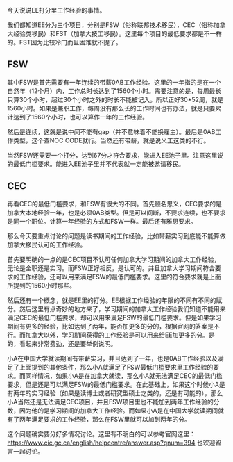今天说说EE打分里工作经验的事情。

我们都知道EE分为三个项目，分别是FSW（俗称联邦技术移民），CEC（俗称加拿大经验类移民）和FST（加拿大技工移民）。这里每个项目的最低要求都是不一样的。FST因为比较冷门而且困难就不提了。
## FSW
其中FSW是首先需要有一年连续的带薪0AB工作经验。这里的一年指的是在一个自然年（12个月）内，工作总时长达到了1560个小时。需要注意的是，每周最长只算30个小时，超过30个小时之外的时长不能被记入。所以正好30*52周，就是1560小时。如果是兼职工作，每周没有那么长的工作时间也有办法，就是只要累计达到了1560个小时，也可以算作一年的工作经验。

然后是连续，这就是说中间不能有gap（并不意味着不能换雇主）。最后是0AB工作类型，这个查NOC CODE就行。当然还有带薪，就是说义工这类的不行。

当然FSW还需要一个打分，达到67分才符合要求，能进入EE池子里。注意这里说的最低门槛要求。能进入EE池子里并不代表就一定能被邀请移民。
## CEC
再看CEC的最低门槛要求，和FSW有很大的不同。首先顾名思义，CEC要求的是加拿大本地经验一年，也是必须0AB类型。但是可以间断，不要求连续，也不要求是同一个职位。计算一年经验的方式和FSW一样。最后还有雅思要求。

那么今天要重点讨论的问题是读书期间的工作经验，比如带薪实习到底能不能算做加拿大移民认可的工作经验。

首先要明确的一点的是CEC项目不认可任何加拿大学习期间的加拿大工作经验，无论是全职还是实习。而FSW正好相反，是认可的。并且加拿大学习期间符合要求的工作经验，还可以用来满足FSW的最低门槛要求。这里的符合要求就是上面所提到的1560小时那些。

然后还有一个概念，就是EE里的打分。EE根据工作经验的年限的不同有不同的赋分。然后这里有点奇妙的地方来了，学习期间的加拿大工作经验我们知道不能用来满足CEC的最低门槛要求，却可以用来满足FSW的最低门槛要求。但是如果学习期间有更多的经验，比如达到了两年，能否加更多的分的，根据官网的答案是不行。而加拿大以外，学习期间获得的工作经验是可以用来给EE加更多的分。是的，看起来非常费劲，还是要举例说明。

小A在中国大学就读期间有带薪实习，并且达到了一年，也是0AB工作经验以及满足了上面提到的其他条件，那么小A就满足了FSW最低门槛要求里工作经验的要求。而同样情况，如果小A是在加拿大就读，那么小A就无法满足CEC的最低门槛要求，但是还是可以满足FSW的最低门槛要求。在此基础上，如果这个时候小A是有两年的实习经验（如果是读博士或者研究型硕士之类的，还是有可能的），那么小A当然还是无法满足CEC项目，并且FSW项目里也不能加到两年工作经验的分数，因为他的是学习期间的加拿大工作经验。而如果小A是在中国大学就读期间就有了两年满足要求的工作经验，那么在FSW里就可以加到两年的分。

这个问题确实要分好多情况讨论。这里有不明白的可以参考官网这里：https://www.cic.gc.ca/english/helpcentre/answer.asp?qnum=394
也欢迎留言一起讨论。
